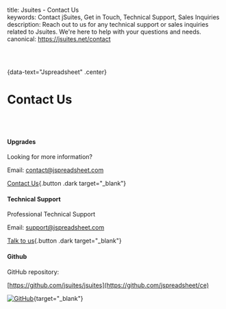 title: Jsuites - Contact Us  
keywords: Contact jSuites, Get in Touch, Technical Support, Sales Inquiries  
description: Reach out to us for any technical support or sales inquiries related to Jsuites. We're here to help with your questions and needs.
canonical: https://jsuites.net/contact

<div class="home" style="margin-top: 60px;">

{data-text="Jspreadsheet" .center}
# Contact Us

<br><br>

<div class="box shadow center" data-number="3">
<div>

#### Upgrades

Looking for more information?

Email: [contact@jspreadsheet.com](mailto:contact@jspreadsheet.com)

[Contact Us](mailto:contact@jspreadsheet.com){.button .dark target="_blank"}

</div><div>

#### Technical Support

Professional Technical Support

Email: [support@jspreadsheet.com](mailto:support@jspreadsheet.com)

[Talk to us](mailto:support@jspreadsheet.com){.button .dark target="_blank"}

</div><div>

#### Github

GitHub repository:

[https://github.com/jsuites/jsuites](https://github.com/jspreadsheet/ce)

[![GitHub](img/github-logo.svg)](https://github.com/jspreadsheet/ce){target="_blank"}

</div>
</div>

</div>

<div class="space200 line"></div>
